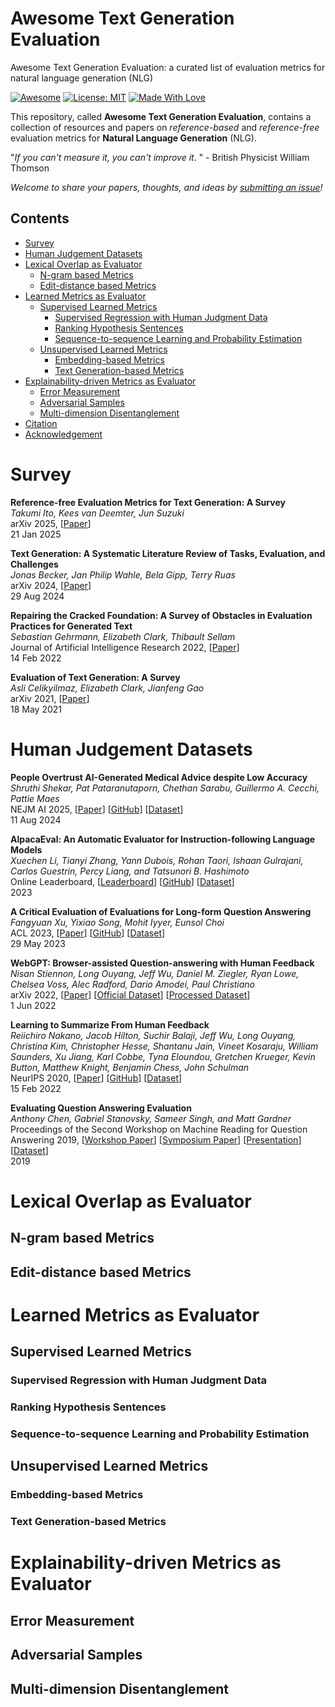 # Awesome Text Generation Evaluation
Awesome Text Generation Evaluation: a curated list of evaluation metrics for natural language generation (NLG)

[![Awesome](https://cdn.rawgit.com/sindresorhus/awesome/d7305f38d29fed78fa85652e3a63e154dd8e8829/media/badge.svg)](https://github.com/SuperBruceJia/Awesome-Text-Generation-Evaluation) 
[![License: MIT](https://img.shields.io/badge/License-MIT-green.svg)](https://opensource.org/licenses/MIT)
[![Made With Love](https://img.shields.io/badge/Made%20With-Love-red.svg)](https://github.com/SuperBruceJia/Awesome-Text-Generation-Evaluation)

This repository, called **Awesome Text Generation Evaluation**, contains a collection of resources and papers 
on _reference-based_ and _reference-free_ evaluation metrics for **Natural Language Generation** (NLG). 

"*If you can't measure it, you can't improve it*. " - British Physicist William Thomson

*Welcome to share your papers, thoughts, and ideas by [submitting an issue](https://github.com/SuperBruceJia/Awesome-Text-Generation-Evaluation/issues/new)!*

## Contents
- [Survey](#Survey)
- [Human Judgement Datasets](#Human-Judgement-Datasets)
- [Lexical Overlap as Evaluator](#Lexical-Overlap-as-Evaluator)
  - [N-gram based Metrics](#N-gram-based-Metrics)
  - [Edit-distance based Metrics](#Edit-distance-based-Metrics)
- [Learned Metrics as Evaluator](#Learned-Metrics-as-Evaluator)
  - [Supervised Learned Metrics](#Supervised-Learned-Metrics)
    - [Supervised Regression with Human Judgment Data](#Supervised-Regression-with-Human-Judgment-Data)
    - [Ranking Hypothesis Sentences](#Ranking-Hypothesis-Sentences)
    - [Sequence-to-sequence Learning and Probability Estimation](#Sequence-to-sequence-Learning-and-Probability-Estimation)
  - [Unsupervised Learned Metrics](#Unsupervised-Learned-Metrics)
    - [Embedding-based Metrics](#Embedding-based-Metrics)
    - [Text Generation-based Metrics](#Text-Generation-based-Metrics)
- [Explainability-driven Metrics as Evaluator](#Explainability-driven-Metrics-as-Evaluator)
  - [Error Measurement](#Error-Measurement)
  - [Adversarial Samples](#Adversarial-Samples)
  - [Multi-dimension Disentanglement](#Multi-dimension-Disentanglement)
- [Citation](#Citation)
- [Acknowledgement](#Acknowledgement)

# Survey
**Reference-free Evaluation Metrics for Text Generation: A Survey**\
*Takumi Ito, Kees van Deemter, Jun Suzuki*\
arXiv 2025, [[Paper](https://arxiv.org/pdf/2501.12011)]\
21 Jan 2025

**Text Generation: A Systematic Literature Review of Tasks, Evaluation, and Challenges**\
*Jonas Becker, Jan Philip Wahle, Bela Gipp, Terry Ruas*\
arXiv 2024, [[Paper](https://arxiv.org/pdf/2405.15604)]\
29 Aug 2024

**Repairing the Cracked Foundation: A Survey of Obstacles in Evaluation Practices for Generated Text**\
*Sebastian Gehrmann, Elizabeth Clark, Thibault Sellam*\
Journal of Artificial Intelligence Research 2022, [[Paper](https://dl.acm.org/doi/pdf/10.1613/jair.1.13715)]\
14 Feb 2022

**Evaluation of Text Generation: A Survey**\
*Asli Celikyilmaz, Elizabeth Clark, Jianfeng Gao*\
arXiv 2021, [[Paper](https://arxiv.org/pdf/2006.14799)]\
18 May 2021

# Human Judgement Datasets
**People Overtrust AI-Generated Medical Advice despite Low Accuracy**\
*Shruthi Shekar, Pat Pataranutaporn, Chethan Sarabu, Guillermo A. Cecchi, Pattie Maes*\
NEJM AI 2025, [[Paper](https://arxiv.org/pdf/2408.15266)] [[GitHub](https://github.com/mitmedialab/LLM-MedQA)] [[Dataset](https://github.com/mitmedialab/LLM-MedQA/tree/main/Expert%20Evaluation%20%26%20Dataset%20Generation)]\
11 Aug 2024

**AlpacaEval: An Automatic Evaluator for Instruction-following Language Models**\
*Xuechen Li, Tianyi Zhang, Yann Dubois, Rohan Taori, Ishaan Gulrajani, Carlos Guestrin, Percy Liang, and Tatsunori B. Hashimoto*\
Online Leaderboard, [[Leaderboard](https://tatsu-lab.github.io/alpaca_eval/)] [[GitHub](https://github.com/tatsu-lab/alpaca_eval)] [[Dataset](https://huggingface.co/datasets/tatsu-lab/alpaca_eval/blob/main/alpaca_farm_human_crossannotations.json)]\
2023

**A Critical Evaluation of Evaluations for Long-form Question Answering**\
*Fangyuan Xu, Yixiao Song, Mohit Iyyer, Eunsol Choi*\
ACL 2023, [[Paper](https://aclanthology.org/2023.acl-long.181.pdf)] [[GitHub](https://github.com/carriex/lfqa_eval)] [[Dataset](https://github.com/carriex/lfqa_eval/tree/main/preference_data)]\
29 May 2023

**WebGPT: Browser-assisted Question-answering with Human Feedback**\
*Nisan Stiennon, Long Ouyang, Jeff Wu, Daniel M. Ziegler, Ryan Lowe, Chelsea Voss, Alec Radford, Dario Amodei, Paul Christiano*\
arXiv 2022, [[Paper](https://cdn.openai.com/WebGPT.pdf)] [[Official Dataset](https://huggingface.co/datasets/openai/webgpt_comparisons)] [[Processed Dataset](https://github.com/carriex/lfqa_eval/tree/main/preference_data)]\
1 Jun 2022

**Learning to Summarize From Human Feedback**\
*Reiichiro Nakano, Jacob Hilton, Suchir Balaji, Jeff Wu, Long Ouyang, Christina Kim, Christopher Hesse, Shantanu Jain, Vineet Kosaraju, William Saunders, Xu Jiang, Karl Cobbe, Tyna Eloundou, Gretchen Krueger, Kevin Button, Matthew Knight, Benjamin Chess, John Schulman*\
NeurIPS 2020, [[Paper](https://proceedings.neurips.cc/paper/2020/file/1f89885d556929e98d3ef9b86448f951-Paper.pdf)] [[GitHub](https://github.com/openai/summarize-from-feedback)] [[Dataset](https://github.com/openai/summarize-from-feedback?tab=readme-ov-file#human-feedback-data)]\
15 Feb 2022

**Evaluating Question Answering Evaluation**\
*Anthony Chen, Gabriel Stanovsky, Sameer Singh, and Matt Gardner*\
Proceedings of the Second Workshop on Machine Reading for Question Answering 2019, [[Workshop Paper](https://aclanthology.org/D19-5817.pdf)] [[Symposium Paper]](https://cseweb.ucsd.edu/~jmcauley/workshops/scmls20/papers/scmls20_paper_34.pdf) [[Presentation](https://anthonywchen.github.io/Papers/evaluatingqa/mrqa_slides.pdf)] [[Dataset](https://anthonywchen.github.io/Papers/evaluatingqa/correlation_data.zip)]\
2019

# Lexical Overlap as Evaluator
## N-gram based Metrics
## Edit-distance based Metrics

# Learned Metrics as Evaluator
## Supervised Learned Metrics
### Supervised Regression with Human Judgment Data
### Ranking Hypothesis Sentences
### Sequence-to-sequence Learning and Probability Estimation
## Unsupervised Learned Metrics
### Embedding-based Metrics
### Text Generation-based Metrics

# Explainability-driven Metrics as Evaluator
## Error Measurement
## Adversarial Samples
## Multi-dimension Disentanglement

